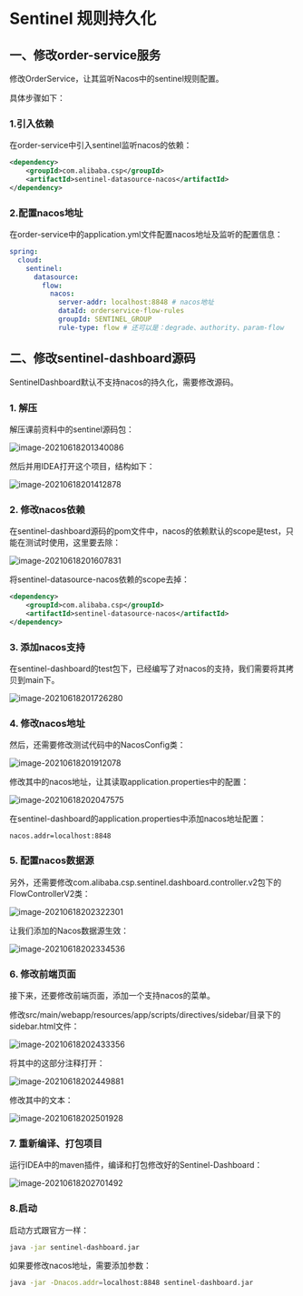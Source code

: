 # Sentinel 规则持久化







## 一、修改order-service服务



修改OrderService，让其监听Nacos中的sentinel规则配置。

具体步骤如下：

### 1.引入依赖

在order-service中引入sentinel监听nacos的依赖：

```xml
<dependency>
    <groupId>com.alibaba.csp</groupId>
    <artifactId>sentinel-datasource-nacos</artifactId>
</dependency>
```



### 2.配置nacos地址

在order-service中的application.yml文件配置nacos地址及监听的配置信息：

```yaml
spring:
  cloud:
    sentinel:
      datasource:
        flow:
          nacos:
            server-addr: localhost:8848 # nacos地址
            dataId: orderservice-flow-rules
            groupId: SENTINEL_GROUP
            rule-type: flow # 还可以是：degrade、authority、param-flow
```





## 二、修改sentinel-dashboard源码

SentinelDashboard默认不支持nacos的持久化，需要修改源码。



### 1. 解压

解压课前资料中的sentinel源码包：

![image-20210618201340086](images/image-20210618201340086.png)

然后并用IDEA打开这个项目，结构如下：

![image-20210618201412878](images/image-20210618201412878.png)

### 2. 修改nacos依赖

在sentinel-dashboard源码的pom文件中，nacos的依赖默认的scope是test，只能在测试时使用，这里要去除：

![image-20210618201607831](images/image-20210618201607831.png)

将sentinel-datasource-nacos依赖的scope去掉：

```xml
<dependency>
    <groupId>com.alibaba.csp</groupId>
    <artifactId>sentinel-datasource-nacos</artifactId>
</dependency>
```



### 3. 添加nacos支持

在sentinel-dashboard的test包下，已经编写了对nacos的支持，我们需要将其拷贝到main下。

![image-20210618201726280](images/image-20210618201726280.png)



### 4. 修改nacos地址

然后，还需要修改测试代码中的NacosConfig类：

![image-20210618201912078](images/image-20210618201912078.png)

修改其中的nacos地址，让其读取application.properties中的配置：

![image-20210618202047575](images/image-20210618202047575.png)

在sentinel-dashboard的application.properties中添加nacos地址配置：

```properties
nacos.addr=localhost:8848
```



### 5. 配置nacos数据源

另外，还需要修改com.alibaba.csp.sentinel.dashboard.controller.v2包下的FlowControllerV2类：

![image-20210618202322301](images/image-20210618202322301.png)

让我们添加的Nacos数据源生效：

![image-20210618202334536](images/image-20210618202334536.png)



### 6. 修改前端页面

接下来，还要修改前端页面，添加一个支持nacos的菜单。

修改src/main/webapp/resources/app/scripts/directives/sidebar/目录下的sidebar.html文件：

![image-20210618202433356](images/image-20210618202433356.png)



将其中的这部分注释打开：

![image-20210618202449881](images/image-20210618202449881.png)



修改其中的文本：

![image-20210618202501928](images/image-20210618202501928.png)



### 7. 重新编译、打包项目

运行IDEA中的maven插件，编译和打包修改好的Sentinel-Dashboard：

![image-20210618202701492](images/image-20210618202701492.png)



### 8.启动

启动方式跟官方一样：

```sh
java -jar sentinel-dashboard.jar
```

如果要修改nacos地址，需要添加参数：

```sh
java -jar -Dnacos.addr=localhost:8848 sentinel-dashboard.jar
```



